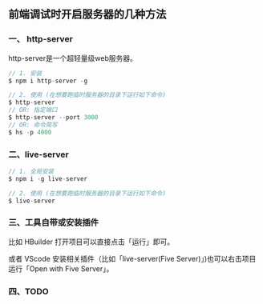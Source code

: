 ## 前端调试时开启服务器的几种方法

### 一、 http-server
http-server是一个超轻量级web服务器。
```js
// 1. 安装
$ npm i http-server -g

// 2. 使用 (在想要跑临时服务器的目录下运行如下命令)
$ http-server
// OR: 指定端口
$ http-server --port 3000 
// OR: 命令简写
$ hs -p 4000
```

### 二、live-server
```js
// 1. 全局安装
$ npm i -g live-server

// 2. 使用 (在想要跑临时服务器的目录下运行如下命令)
$ live-server
```

### 三、工具自带或安装插件

比如 HBuilder 打开项目可以直接点击「运行」即可。

或者 VScode 安装相关插件（比如「live-server(Five Server)」)也可以右击项目运行「Open with Five Server」。

### 四、TODO